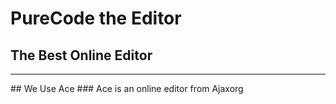 # PureCode the Editor
## The Best Online Editor
<hr>
## We Use Ace
### Ace is an online editor from Ajaxorg

